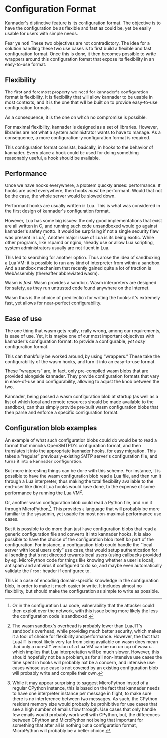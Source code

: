 # Configuration Format

Kannader's distinctive feature is its configuration format. The
objective is to have the configuration be as flexible and fast as
could be, yet be easily usable for users with simple needs.

Fear ye not! These two objectives are not contradictory. The idea for
a solution handling these two use cases is to first build a flexible
and fast configuration format. Once this is done, it then becomes
possible to write wrappers around this configuration format that
expose its flexibility in an easy-to-use format.

## Flexibility

The first and foremost property we need for kannader's configuration
format is flexibility. It is flexibility that will allow kannader to
be usable in most contexts, and it is the one that will be built on to
provide easy-to-use configuration formats.

As a consequence, it is the one on which no compromise is possible.

For maximal flexibility, kannader is designed as a set of
libraries. However, libraries are not what a system administrator
wants to have to manage. As a consequence, a more configuration-y
configuration format is required.

This configuration format consists, basically, in hooks to the
behavior of kannader. Every place a hook could be used for doing
something reasonably useful, a hook should be available.

## Performance

Once we have hooks everywhere, a problem quickly arises:
performance. If hooks are used everywhere, then hooks *must* be
performant. Would that not be the case, the whole server would be
slowed down.

Performant hooks are usually written in Lua. This is what was
considered in the first design of kannader's configuration format.

However, Lua has some big issues: the only good implementations that
exist are all written in C, and running such code unsandboxed would go
against kannader's safety motto. It would be surprising if not a
single security flaw was present in Lua[^security]. Another major
issue of Lua is its being exotic. While other programs, like rspamd or
nginx, already use or allow Lua scripting, system administrators
usually are not fluent in Lua.

This led to searching for another option. Thus arose the idea of
sandboxing a Lua VM: it is possible to run any kind of interpreter
from within a sandbox. And a sandbox mechanism that recently gained
quite a lot of traction is WebAssembly (thereafter abbreviated wasm).

Wasm is *fast*. Wasm provides a sandbox. Wasm interpreters are
designed for safety, as they run untrusted code found anywhere on the
Internet.

Wasm thus is the choice of predilection for writing the hooks: it's
extremely fast, yet allows for near-perfect configurability.

## Ease of use

The one thing that wasm gets really, really wrong, among our
requirements, is ease of use. Yet, it is maybe one of our most
important objectives with kannader's configuration format: to provide
a configurable, *yet easy* configuration format.

This can thankfully be worked around, by using “wrappers.” These take
the configurability of the wasm hooks, and turn it into an easy-to-use
format.

These “wrappers” are, in fact, only pre-compiled wasm blobs that are
provided alongside kannader. They provide configuration formats that
vary in ease-of-use and configurability, allowing to adjust the knob
between the two.

Kannader, being passed a wasm configuration blob at startup (as well
as a list of which local and remote resources should be made available
to the sandbox), can thus simply provide pre-built wasm configuration
blobs that then parse and enforce a specific configuration format.

## Configuration blob examples

An example of what such configuration blobs could do would be to read
a format that mimicks OpenSMTPD's configuration format, and then
translates it into the appropriate kannader hooks, for easy migration.
This takes a “regular” previously-existing SMTP server's configuration
file, and turns it into a kannader configuration.

But more interesting things can be done with this scheme. For
instance, it is possible to have the wasm configuration blob read a
Lua file, and then run it through a Lua interpreter, thus making the
total flexibility available to the end-user like direct Lua hooks
would have done, to the expense of some performance by running the Lua
VM[^overhead].

Or, another wasm configuration blob could read a Python file, and run
it through MicroPython[^python]. This provides a language that will
probably be more familiar to the sysadmin, yet usable for most
non-maximal-performance use cases.

But it is possible to do more than just have configuration blobs that
read a generic configuration file and converts it into kannader hooks.
It is also possible to have the choice of the configuration blob
itself *be* part of the configuration. For instance, a configuration
blob could handle the “local server with local users only” use case,
that would setup authentication for all sending that's not directed
towards local users (using callbacks provided by eg. MicroPython code
for things like knowing whether a user is local), antispam and
antivirus if configured to do so, and maybe even automatically
validate the `From:` header if configured to.

This is a case of encoding domain-specific knowledge in the
configuration blob, in order to make it much easier to write. It
includes almost no flexibility, but should make the configuration as
simple to write as possible.

[^security]: Or in the configuration Lua code, vulnerability that the
attacker could then exploit over the network, with this issue being
more likely the less the configuration code is sandboxed.

[^overhead]: The wasm sandbox's overhead is probably lower than
LuaJIT's sandbox's overhead, while providing much better security,
which makes it a tool of choice for flexibility and performance.
However, the fact that LuaJIT is most likely very far from being
available on wasm does mean that only a non-JIT version of a Lua VM
can be run on top of wasm… which implies that Lua interpretation will
be much slower. However, this should hopefully not be a problem, as
for all non-intensive use cases the time spent in hooks will probably
not be a concern, and intensive use cases whose use case is not
covered by an existing configuration blob will probably write and
compile their own.

[^python]: While it may appear surprising to suggest MicroPython
insted of a regular CPython instance, this is based on the fact that
kannader needs to have one interpreter instance per message in flight,
to make sure there is no interference between two messages. As such,
the CPython resident memory size would probably be prohibitive for use
cases that see a high number of emails flow through. Use cases that
only handle few emails would probably work well with CPython, but, the
differences between CPython and MicroPython not being that important
for something that after all is nothing but a configuration format,
MicroPython will probably be a better choice.
